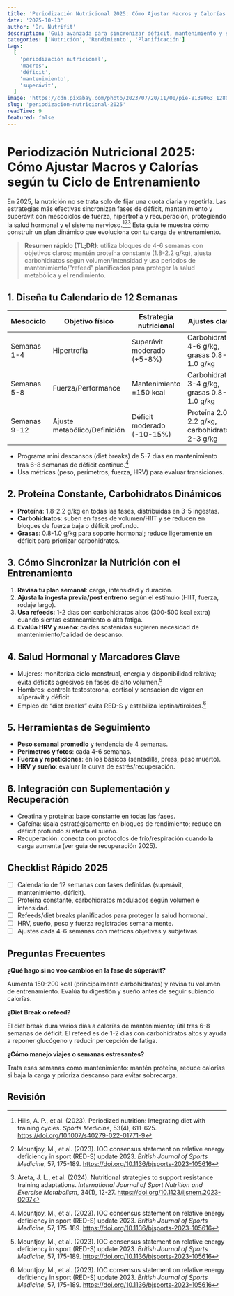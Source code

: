 ```yaml
---
title: 'Periodización Nutricional 2025: Cómo Ajustar Macros y Calorías según tu Ciclo de Entrenamiento'
date: '2025-10-13'
author: 'Dr. Nutrifit'
description: 'Guía avanzada para sincronizar déficit, mantenimiento y superávit con tus mesociclos, fuerza y salud hormonal en 2025.'
categories: ['Nutrición', 'Rendimiento', 'Planificación']
tags:
  [
    'periodización nutricional',
    'macros',
    'déficit',
    'mantenimiento',
    'superávit',
  ]
image: 'https://cdn.pixabay.com/photo/2023/07/20/11/00/pie-8139063_1280.jpg'
slug: 'periodizacion-nutricional-2025'
readTime: 9
featured: false
---
```


# Periodización Nutricional 2025: Cómo Ajustar Macros y Calorías según tu Ciclo de Entrenamiento

En 2025, la nutrición no se trata solo de fijar una cuota diaria y repetirla. Las estrategias más efectivas sincronizan fases de déficit, mantenimiento y superávit con mesociclos de fuerza, hipertrofia y recuperación, protegiendo la salud hormonal y el sistema nervioso.[^1][^2][^3] Esta guía te muestra cómo construir un plan dinámico que evoluciona con tu carga de entrenamiento.

> **Resumen rápido (TL;DR)**: utiliza bloques de 4-6 semanas con objetivos claros; mantén proteína constante (1.8-2.2 g/kg), ajusta carbohidratos según volumen/intensidad y usa periodos de mantenimiento/“refeed” planificados para proteger la salud metabólica y el rendimiento.

## 1. Diseña tu Calendario de 12 Semanas

| Mesociclo    | Objetivo físico              | Estrategia nutricional     | Ajustes clave                                 |
| ------------ | ---------------------------- | -------------------------- | --------------------------------------------- |
| Semanas 1-4  | Hipertrofia                  | Superávit moderado (+5-8%) | Carbohidratos 4-6 g/kg, grasas 0.8-1.0 g/kg   |
| Semanas 5-8  | Fuerza/Performance           | Mantenimiento ±150 kcal    | Carbohidratos 3-4 g/kg, grasas 0.8-1.0 g/kg   |
| Semanas 9-12 | Ajuste metabólico/Definición | Déficit moderado (-10-15%) | Proteína 2.0-2.2 g/kg, carbohidratos 2-3 g/kg |

- Programa mini descansos (diet breaks) de 5-7 días en mantenimiento tras 6-8 semanas de déficit continuo.[^2]
- Usa métricas (peso, perímetros, fuerza, HRV) para evaluar transiciones.

## 2. Proteína Constante, Carbohidratos Dinámicos

- **Proteína**: 1.8-2.2 g/kg en todas las fases, distribuidas en 3-5 ingestas.
- **Carbohidratos**: suben en fases de volumen/HIIT y se reducen en bloques de fuerza baja o déficit profundo.
- **Grasas**: 0.8-1.0 g/kg para soporte hormonal; reduce ligeramente en déficit para priorizar carbohidratos.

## 3. Cómo Sincronizar la Nutrición con el Entrenamiento

1. **Revisa tu plan semanal**: carga, intensidad y duración.
2. **Ajusta la ingesta previa/post entreno** según el estímulo (HIIT, fuerza, rodaje largo).
3. **Usa refeeds**: 1-2 días con carbohidratos altos (300-500 kcal extra) cuando sientas estancamiento o alta fatiga.
4. **Evalúa HRV y sueño**: caídas sostenidas sugieren necesidad de mantenimiento/calidad de descanso.

## 4. Salud Hormonal y Marcadores Clave

- Mujeres: monitoriza ciclo menstrual, energía y disponibilidad relativa; evita déficits agresivos en fases de alto volumen.[^2]
- Hombres: controla testosterona, cortisol y sensación de vigor en súperávit y déficit.
- Empleo de “diet breaks” evita RED-S y estabiliza leptina/tiroides.[^2]

## 5. Herramientas de Seguimiento

- **Peso semanal promedio** y tendencia de 4 semanas.
- **Perímetros y fotos**: cada 4-6 semanas.
- **Fuerza y repeticiones**: en los básicos (sentadilla, press, peso muerto).
- **HRV y sueño**: evaluar la curva de estrés/recuperación.

## 6. Integración con Suplementación y Recuperación

- Creatina y proteína: base constante en todas las fases.
- Cafeína: úsala estratégicamente en bloques de rendimiento; reduce en déficit profundo si afecta el sueño.
- Recuperación: conecta con protocolos de frío/respiración cuando la carga aumenta (ver guía de recuperación 2025).

## Checklist Rápido 2025

- [ ] Calendario de 12 semanas con fases definidas (superávit, mantenimiento, déficit).
- [ ] Proteína constante, carbohidratos modulados según volumen e intensidad.
- [ ] Refeeds/diet breaks planificados para proteger la salud hormonal.
- [ ] HRV, sueño, peso y fuerza registrados semanalmente.
- [ ] Ajustes cada 4-6 semanas con métricas objetivas y subjetivas.

## Preguntas Frecuentes

**¿Qué hago si no veo cambios en la fase de súperávit?**

Aumenta 150-200 kcal (principalmente carbohidratos) y revisa tu volumen de entrenamiento. Evalúa tu digestión y sueño antes de seguir subiendo calorías.

**¿Diet Break o refeed?**

El diet break dura varios días a calorías de mantenimiento; útil tras 6-8 semanas de déficit. El refeed es de 1-2 días con carbohidratos altos y ayuda a reponer glucógeno y reducir percepción de fatiga.

**¿Cómo manejo viajes o semanas estresantes?**

Trata esas semanas como mantenimiento: mantén proteína, reduce calorías si baja la carga y prioriza descanso para evitar sobrecarga.

## Revisión

[^1]: Hills, A. P., et al. (2023). Periodized nutrition: Integrating diet with training cycles. _Sports Medicine_, 53(4), 611-625. https://doi.org/10.1007/s40279-022-01771-9
[^2]: Mountjoy, M., et al. (2023). IOC consensus statement on relative energy deficiency in sport (RED-S) update 2023. _British Journal of Sports Medicine_, 57, 175-189. https://doi.org/10.1136/bjsports-2023-105616
[^3]: Areta, J. L., et al. (2024). Nutritional strategies to support resistance training adaptations. _International Journal of Sport Nutrition and Exercise Metabolism_, 34(1), 12-27. https://doi.org/10.1123/ijsnem.2023-0297
